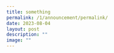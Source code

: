 ```yaml
---
title: something
permalink: /1/announcement/permalink/
date: 2023-08-04
layout: post
description: ""
image: ""
---
```

